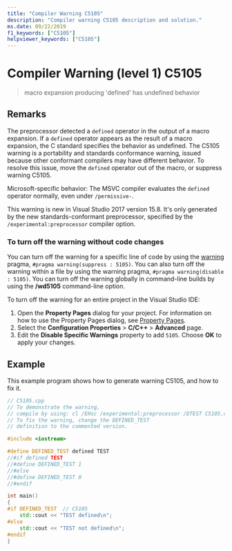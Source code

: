 ```yaml
---
title: "Compiler Warning C5105"
description: "Compiler warning C5105 description and solution."
ms.date: 09/22/2019
f1_keywords: ["C5105"]
helpviewer_keywords: ["C5105"]
---
```

# Compiler Warning (level 1) C5105

> macro expansion producing 'defined' has undefined behavior

## Remarks

The preprocessor detected a `defined` operator in the output of a macro expansion. If a `defined` operator appears as the result of a macro expansion, the C standard specifies the behavior as undefined. The C5105 warning is a portability and standards conformance warning, issued because other conformant compilers may have different behavior. To resolve this issue, move the `defined` operator out of the macro, or suppress warning C5105.

Microsoft-specific behavior: The MSVC compiler evaluates the `defined` operator normally, even under `/permissive-`.

This warning is new in Visual Studio 2017 version 15.8. It's only generated by the new standards-conformant preprocessor, specified by the `/experimental:preprocessor` compiler option.

### To turn off the warning without code changes

You can turn off the warning for a specific line of code by using the [warning](../../preprocessor/warning.md) pragma, `#pragma warning(suppress : 5105)`. You can also turn off the warning within a file by using the warning pragma, `#pragma warning(disable : 5105)`. You can turn off the warning globally in command-line builds by using the **/wd5105** command-line option.

To turn off the warning for an entire project in the Visual Studio IDE:

1. Open the **Property Pages** dialog for your project. For information on how to use the Property Pages dialog, see [Property Pages](../../build/reference/property-pages-visual-cpp.md).
1. Select the **Configuration Properties** > **C/C++** > **Advanced** page.
1. Edit the **Disable Specific Warnings** property to add `5105`. Choose **OK** to apply your changes.

## Example

This example program shows how to generate warning C5105, and how to fix it.

```cpp
// C5105.cpp
// To demonstrate the warning,
// compile by using: cl /EHsc /experimental:preprocessor /DTEST C5105.cpp
// To fix the warning, change the DEFINED_TEST
// definition to the commented version.

#include <iostream>

#define DEFINED_TEST defined TEST
//#if defined TEST
//#define DEFINED_TEST 1
//#else
//#define DEFINED_TEST 0
//#endif

int main()
{
#if DEFINED_TEST  // C5105
    std::cout << "TEST defined\n";
#else
    std::cout << "TEST not defined\n";
#endif
}
```
